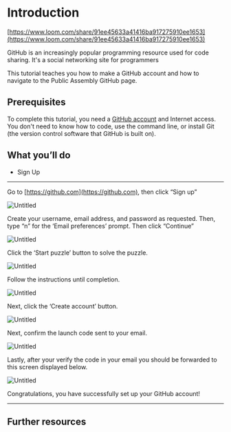 # **Introduction**

[https://www.loom.com/share/91ee45633a41416ba917275910ee1653](https://www.loom.com/share/91ee45633a41416ba917275910ee1653)

GitHub is an increasingly popular programming resource used for code sharing. It's a social networking site for programmers

This tutorial teaches you how to make a GitHub account and how to navigate to the Public Assembly GitHub page. 

## Prerequisites

To complete this tutorial, you need a [GitHub account](http://github.com/) and Internet access. You don't need to know how to code, use the command line, or install Git (the version control software that GitHub is built on).

## What you’ll do

- Sign Up

---

Go to [https://github.com](https://github.com), then click “Sign up”

![Untitled](https://github.com/public-assembly/public-assembly-docs/blob/main/static/imgs/getting-started-with-github-assets/1.png)


Create your username, email address, and password as requested. Then, type “n” for the ‘Email preferences’ prompt. Then click “Continue” 

![Untitled](https://github.com/public-assembly/public-assembly-docs/blob/main/static/imgs/getting-started-with-github-assets/2.png)


Click the ‘Start puzzle’ button to solve the puzzle.

![Untitled](https://github.com/public-assembly/public-assembly-docs/blob/main/static/imgs/getting-started-with-github-assets/3.png)


Follow the instructions until completion. 

![Untitled](https://github.com/public-assembly/public-assembly-docs/blob/main/static/imgs/getting-started-with-github-assets/4.png)


Next, click the ‘Create account’ button.

![Untitled](https://github.com/public-assembly/public-assembly-docs/blob/main/static/imgs/getting-started-with-github-assets/5.png)


Next, confirm the launch code sent to your email. 

![Untitled](https://github.com/public-assembly/public-assembly-docs/blob/main/static/imgs/getting-started-with-github-assets/6.png)

Lastly, after your verify the code in your email you should be forwarded to this screen displayed below. 

![Untitled](https://github.com/public-assembly/public-assembly-docs/blob/main/static/imgs/getting-started-with-github-assets/7.png)

Congratulations, you have successfully set up your GitHub account! 

---

## Further resources
